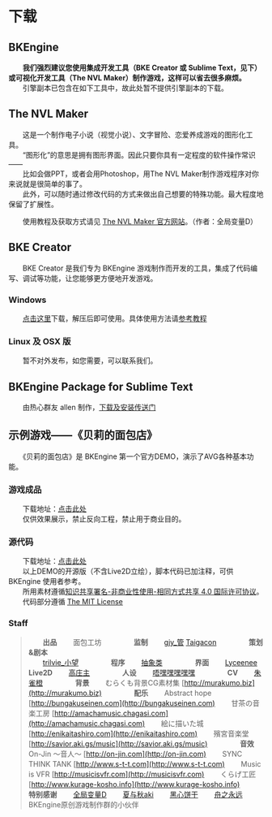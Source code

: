 ﻿# 下载
## BKEngine
　　**我们强烈建议您使用集成开发工具（BKE Creator 或 Sublime Text，见下）或可视化开发工具（The NVL Maker）制作游戏，这样可以省去很多麻烦。**    
　　引擎副本已包含在如下工具中，故此处暂不提供引擎副本的下载。

## The NVL Maker
　　这是一个制作电子小说（视觉小说）、文字冒险、恋爱养成游戏的图形化工具。  
　　“图形化”的意思是拥有图形界面。因此只要你具有一定程度的软件操作常识——  
　　比如会做PPT，或者会用Photoshop，用The NVL Maker制作游戏程序对你来说就是很简单的事了。  
　　此外，可以随时通过修改代码的方式来做出自己想要的特殊功能。最大程度地保留了扩展性。  

　　使用教程及获取方式请见 [The NVL Maker 官方网站](http://www.nvlmaker.net)。（作者：全局变量D）

## BKE Creator
　　BKE Creator 是我们专为 BKEngine 游戏制作而开发的工具，集成了代码编写、调试等功能，让您能够更方便地开发游戏。
### Windows
　　[点击这里](./download/BKECreator/BKECreator.7z)下载，解压后即可使用。具体使用方法请[参考教程](./guide.html)
### Linux 及 OSX 版
　　暂不对外发布，如您需要，可以联系我们。

## BKEngine Package for Sublime Text 
　　由热心群友 allen 制作，[下载及安装传送门](https://github.com/DrsExplorer/BKS4Sublime)

## 示例游戏——《贝莉的面包店》
　　《贝莉的面包店》是 BKEngine 第一个官方DEMO，演示了AVG各种基本功能。 
### 游戏成品
　　下载地址：[点击此处](./download/BKEngine/BKE-Demo.rar)  
　　仅供效果展示，禁止反向工程，禁止用于商业目的。

### 源代码  
　　下载地址：[点击此处](./download/BKEngine/BKE_Demo_Source_NoLive2D.rar)  
　　以上DEMO的开源版（不含Live2D立绘），脚本代码已加注释，可供 BKEngine 使用者参考。    
　　所用素材遵循[知识共享署名-非商业性使用-相同方式共享 4.0 国际许可协议](http://creativecommons.org/licenses/by-nc-sa/4.0/)。  
　　代码部分遵循 [The MIT License](http://opensource.org/licenses/MIT)  

### Staff
> 　　**出品**
> 　　面包工坊
> 　　
> 　　**监制**
> 　　[gjy\_管](http://weibo.com/u/3901557976) [Taigacon](http://weibo.com/u/5336745427)
> 　　
> 　　**策划&剧本**  
> 　　[trilvie\_小望](http://weibo.com/u/2854518222)
> 　　
> 　　**程序**
> 　　[抽象类](http://weibo.com/yicheng0922)
> 　　
> 　　**界面**
> 　　[Lyceenee](http://weibo.com/arikure)
> 　　
> 　　**Live2D**
> 　　[高庄主](http://weibo.com/u/2445707467)
> 　　
> 　　**人设**
> 　　[唔嘿嘿嘿嘿嘿](http://weibo.com/deliki)
> 　　
> 　　**CV**
> 　　[朱雀橙](http://weibo.com/u/1604571384)
> 　　
> 　　**背景**
> 　　むらくも背景CG素材集	[http://murakumo.biz](http://murakumo.biz)
> 　　
> 　　**配乐**
> 　　Abstract hope	[http://bungakuseinen.com](http://bungakuseinen.com)
> 　　甘茶の音楽工房	[http://amachamusic.chagasi.com](http://amachamusic.chagasi.com)
> 　　絵に描いた城	[http://enikaitashiro.com](http://enikaitashiro.com)
> 　　殯宮音楽堂	[http://savior.aki.gs/music](http://savior.aki.gs/music)
> 　　
> 　　**音效**
> 　　On-Jin ～音人～	[http://on-jin.com](http://on-jin.com)
> 　　SYNC THINK TANK	[http://www.s-t-t.com](http://www.s-t-t.com)
> 　　Music is VFR	[http://musicisvfr.com](http://musicisvfr.com)
> 　　くらげ工匠	[http://www.kurage-kosho.info](http://www.kurage-kosho.info)
> 　　
> 　　**特别感谢**
> 　　[全局变量D](http://weibo.com/u/2057616924)
> 　　[夏与秋aki](http://weibo.com/u/3981343335)
> 　　[黑心饼干]()
> 　　[舟之永远](http://weibo.com/jackouzhou)
> 　　BKEngine原创游戏制作群的小伙伴





